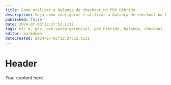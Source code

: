```yaml
---
title: Como utilizar a balança de checkout no PDV Híbrido
description: Veja como configurar e utilizar a balança de checkout no PDV Híbrido do GWEB
published: false
date: 2024-07-03T12:27:52.113Z
tags: nfc-e, pdv, pré-venda-gerencial, pdv híbrido, balanca, checkout
editor: markdown
dateCreated: 2024-07-03T12:27:52.113Z
---
```


# Header
Your content here